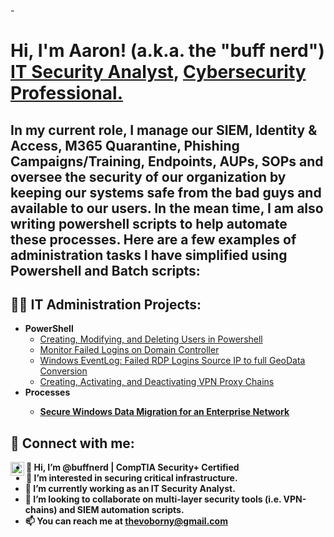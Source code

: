 -<h1>Hi, I'm Aaron! (a.k.a. the "buff nerd") <br/><a href="https://github.com/buffnerd">IT Security Analyst</a>, <a href="https://www.linkedin.com/in/thevoborny/">Cybersecurity Professional.</a> 
<h2>In my current role, I manage our SIEM, Identity & Access, M365 Quarantine, Phishing Campaigns/Training, Endpoints, AUPs, SOPs and oversee the security of our organization  by keeping our systems safe from the bad guys and available to our users.  In the mean time, I am also writing powershell scripts to help automate these processes.  Here are a few examples of administration tasks I have simplified using Powershell and Batch scripts:<h2>
<h2>👨‍💻 IT Administration Projects:</h2>

- <b>PowerShell</b>
  - [Creating, Modifying, and Deleting Users in Powershell](https://www.github.com/buffnerd/Basic-Powershell-Administration)
  - [Monitor Failed Logins on Domain Controller](https://github.com/buffnerd/Monitor-Failed-Logins/tree/main)
  - [Windows EventLog: Failed RDP Logins Source IP to full GeoData Conversion](https://github.com/buffnerd/Sentinel-Lab)
  - [Creating, Activating, and Deactivating VPN Proxy Chains](https://github.com/buffnerd/VPN-Proxy-Chains-In-Powershell)
- <b>Processes<b>
  - [Secure Windows Data Migration for an Enterprise Network](https://github.com/buffnerd/Secure-Windows-Data-Migration)

<h2> 🤳 Connect with me:</h2>

[<img align="left" alt="AaronVoborny | LinkedIn" width="22px" src="https://cdn.jsdelivr.net/npm/simple-icons@v3/icons/linkedin.svg" />][linkedin]

[linkedin]: https://linkedin.com/in/thevoborny



- 👋 Hi, I’m @buffnerd | CompTIA Security+ Certified
- 👀     I’m interested in securing critical infrastructure. 
- 🌱     I’m currently working as an IT Security Analyst.
- 💞️     I’m looking to collaborate on multi-layer security tools (i.e. VPN-chains) and SIEM automation scripts.
- 📫     You can reach me at thevoborny@gmail.com

<!---
buffnerd/buffnerd is a ✨ special ✨ repository because its `README.md` (this file) appears on your GitHub profile.
You can click the Preview link to take a look at your changes.
--->
